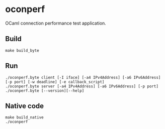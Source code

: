# oconperf

OCaml connection performance test application.

## Build

~~~
make build_byte
~~~

## Run

~~~
./oconperf.byte client [-I iface] [-a4 IPv4Address] [-a6 IPv6Address] [-p port] [-w deadline] [-e callback_script]
./oconperf.byte server [-a4 IPv4Address] [-a6 IPv6Address] [-p port]
./oconperf.byte [--version][--help]
~~~

## Native code

~~~
make build_native
./oconperf
~~~
